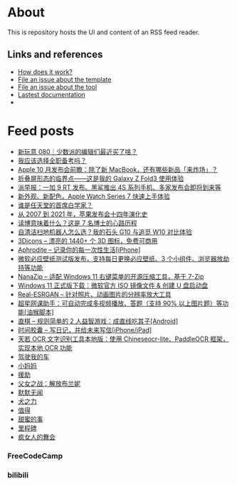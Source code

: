# About

This is repository hosts the UI and content of an RSS feed reader.

## Links and references

- [How does it work?](https://github.com/osmoscraft/osmosfeed#osmosfeed)
- [File an issue about the template](https://github.com/osmoscraft/osmosfeed-template)
- [File an issue about the tool](https://github.com/osmoscraft/osmosfeed)
- [Lastest documentation](https://github.com/osmoscraft/osmosfeed)
- 
# Feed posts
<!-- BLOG-POST-LIST:START -->
- [新玩意 080｜少数派的编辑们最近买了啥？](https://sspai.com/post/69337)
- [我应该选择全职备考吗？](https://sspai.com/post/69233)
- [Apple 10 月发布会前瞻：除了新 MacBook，还有哪些新品「来炸场」？](https://sspai.com/post/69323)
- [折叠屏形态的临界点——这是我的 Galaxy Z Fold3 使用体验](https://sspai.com/post/69089)
- [派早报：一加 9 RT 发布、黑鲨推出 4S 系列手机、多家发布会即将到来等](https://sspai.com/post/69330)
- [新外观、新配色，Apple Watch Series 7 快速上手体验](https://sspai.com/post/69321)
- [谁是任天堂的首席白学家？](https://sspai.com/post/69108)
- [从 2007 到 2021 年，苹果发布会十四年演化史](https://sspai.com/post/69311)
- [读博意味着什么？这是 7 名博士的心路历程](https://sspai.com/post/69316)
- [自清洁扫地机器人怎么选？我的石头 G10 与追觅 W10 对比体验](https://sspai.com/post/69201)
- [3Dicons – 漂亮的 1440+ 个 3D 图标，免费可商用](https://www.appinn.com/3dicons-online/)
- [Aphrodite – 记录你的每一次性生活[iPhone]](https://www.appinn.com/aphrodite-for-ios/)
- [微软必应壁纸测试版发布，支持每日更换必应壁纸、3 个小组件、浏览器放劫持等功能](https://www.appinn.com/ms-bing-wallpaper-beta/)
- [NanaZip – 适配 Windows 11 右键菜单的开源压缩工具，基于 7-Zip](https://www.appinn.com/nanazip-for-windows11/)
- [Windows 11 正式版下载：微软官方 ISO 镜像文件 & 创建 U 盘启动盘](https://www.appinn.com/windows-11-iso-download/)
- [Real-ESRGAN – 针对照片、动画图片的分辨率放大工具](https://www.appinn.com/real-esrgan/)
- [超星网课助手：可自动完成多视频播放、答题（支持 90% 以上图片题）等功能[油猴脚本]](https://www.appinn.com/chaoxing-zhushou/)
- [直棋 – 规则简单的 2 人益智游戏：成直线吃其子[Android]](https://www.appinn.com/zhiqi-for-android/)
- [时间胶囊 – 写日记，并给未来写信[iPhone/iPad]](https://www.appinn.com/time-caps-a-future-diary/)
- [天若 OCR 文字识别工具本地版：使用 Chineseocr-lite、PaddleOCR 框架，实现本地 OCR 功能](https://www.appinn.com/tianruoocr-cl/)
- [驾驶我的车](https://movie.douban.com/subject/35235502/)
- [小妈妈](https://movie.douban.com/subject/35225859/)
- [援助](https://movie.douban.com/subject/35259282/)
- [父女之战：解放布兰妮](https://movie.douban.com/subject/35604173/)
- [默默无闻](https://movie.douban.com/subject/34990826/)
- [犬之力](https://movie.douban.com/subject/33437152/)
- [值得](https://movie.douban.com/subject/30456631/)
- [甜蜜的事](https://movie.douban.com/subject/34938127/)
- [里程碑](https://movie.douban.com/subject/35159298/)
- [疯女人的舞会](https://movie.douban.com/subject/34943349/)
<!-- BLOG-POST-LIST:END -->

### FreeCodeCamp

<!-- FCC:START -->
<!-- FCC:END -->

### bilibili

<!-- BILIBILI:START -->
<!-- BILIBILI:END -->
